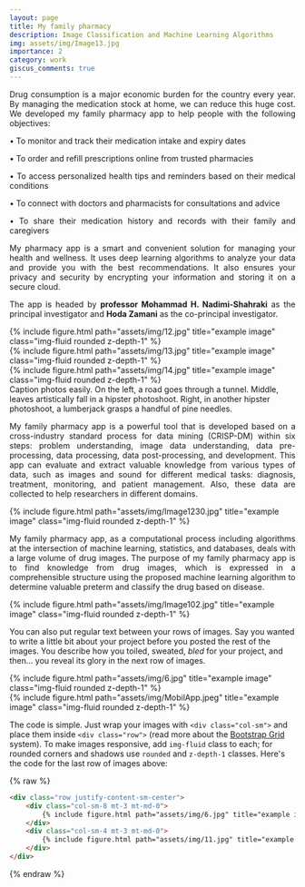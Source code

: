 ```yaml
---
layout: page
title: My family pharmacy
description: Image Classification and Machine Learning Algorithms
img: assets/img/Image13.jpg
importance: 2
category: work
giscus_comments: true
---
```


<p align="justify">Drug consumption is a major economic burden for the country every year. By managing the medication stock at home, we can reduce this huge cost. We developed my family pharmacy app to help people with the following objectives:</p>
<p align="justify">•  To monitor and track their medication intake and expiry dates</p>
<p align="justify">•  To order and refill prescriptions online from trusted pharmacies</p>
<p align="justify">•  To access personalized health tips and reminders based on their medical conditions</p>
<p align="justify">•  To connect with doctors and pharmacists for consultations and advice</p>
<p align="justify">•  To share their medication history and records with their family and caregivers</p>
<p align="justify">My pharmacy app is a smart and convenient solution for managing your health and wellness. It uses deep learning algorithms to analyze your data and provide you with the best recommendations. It also ensures your privacy and security by encrypting your information and storing it on a secure cloud.</p>

<p align="justify">The app is headed by <b>professor Mohammad H. Nadimi-Shahraki</b> as the principal investigator and <b>Hoda Zamani</b> as the co-principal investigator.</p>


<div class="row">
    <div class="col-sm mt-3 mt-md-0">
        {% include figure.html path="assets/img/12.jpg" title="example image" class="img-fluid rounded z-depth-1" %}
    </div>
    <div class="col-sm mt-3 mt-md-0">
        {% include figure.html path="assets/img/13.jpg" title="example image" class="img-fluid rounded z-depth-1" %}
    </div>
    <div class="col-sm mt-3 mt-md-0">
        {% include figure.html path="assets/img/14.jpg" title="example image" class="img-fluid rounded z-depth-1" %}
    </div>
</div>
<div class="caption">
    Caption photos easily. On the left, a road goes through a tunnel. Middle, leaves artistically fall in a hipster photoshoot. Right, in another hipster photoshoot, a lumberjack grasps a handful of pine needles.
</div>

<p align="justify">My family pharmacy app is a powerful tool that is developed based on a cross-industry standard process for data mining (CRISP-DM) within six steps: problem understanding, image data understanding, data pre-processing, data processing, data post-processing, and development. This app can evaluate and extract valuable knowledge from various types of data, such as images and sound for different medical tasks: diagnosis, treatment, monitoring, and patient management. Also, these data are collected to help researchers in different domains.


<div class="row">
    <div class="col-sm mt-3 mt-md-0">
        {% include figure.html path="assets/img/Image1230.jpg" title="example image" class="img-fluid rounded z-depth-1" %}
    </div>
</div>
<div class="caption">
     
</div>

<p align="justify">My family pharmacy app, as a computational process including algorithms at the intersection of machine learning, statistics, and databases, deals with a large volume of drug images. The purpose of my family pharmacy app is to find knowledge from drug images, which is expressed in a comprehensible structure using the proposed machine learning algorithm to determine valuable preterm and classify the drug based on disease.


<div class="row">
    <div class="col-sm mt-3 mt-md-0">
        {% include figure.html path="assets/img/Image102.jpg" title="example image" class="img-fluid rounded z-depth-1" %}
    </div>
</div>
<div class="caption">
    
</div>


You can also put regular text between your rows of images.
Say you wanted to write a little bit about your project before you posted the rest of the images.
You describe how you toiled, sweated, *bled* for your project, and then... you reveal its glory in the next row of images.


<div class="row justify-content-sm-center">
    <div class="col-sm-8 mt-3 mt-md-0">
        {% include figure.html path="assets/img/6.jpg" title="example image" class="img-fluid rounded z-depth-1" %}
    </div>
    <div class="col-sm-4 mt-3 mt-md-0">
        {% include figure.html path="assets/img/MobilApp.jpeg" title="example image" class="img-fluid rounded z-depth-1" %}
    </div>
</div>
<div class="caption">
    
</div>



The code is simple.
Just wrap your images with `<div class="col-sm">` and place them inside `<div class="row">` (read more about the <a href="https://getbootstrap.com/docs/4.4/layout/grid/">Bootstrap Grid</a> system).
To make images responsive, add `img-fluid` class to each; for rounded corners and shadows use `rounded` and `z-depth-1` classes.
Here's the code for the last row of images above:


{% raw %}
```html
<div class="row justify-content-sm-center">
    <div class="col-sm-8 mt-3 mt-md-0">
        {% include figure.html path="assets/img/6.jpg" title="example image" class="img-fluid rounded z-depth-1" %}
    </div>
    <div class="col-sm-4 mt-3 mt-md-0">
        {% include figure.html path="assets/img/11.jpg" title="example image" class="img-fluid rounded z-depth-1" %}
    </div>
</div>
```
{% endraw %}
